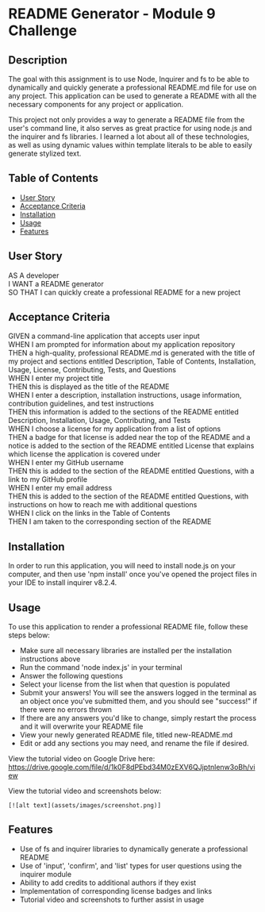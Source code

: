 # README Generator - Module 9 Challenge

## Description

The goal with this assignment is to use Node, Inquirer and fs to be able to dynamically and quickly generate a professional README.md file for use on any project. This application can be used to generate a README with all the necessary components for any project or application.  
  
This project not only provides a way to generate a README file from the user's command line, it also serves as great practice for using node.js and the inquirer and fs libraries. I learned a lot about all of these technologies, as well as using dynamic values within template literals to be able to easily generate stylized text.

## Table of Contents 

- [User Story](#user-story)
- [Acceptance Criteria](#acceptance-criteria)
- [Installation](#installation)
- [Usage](#usage)
- [Features](#features)

## User Story

AS A developer  
I WANT a README generator  
SO THAT I can quickly create a professional README for a new project  

## Acceptance Criteria

GIVEN a command-line application that accepts user input  
WHEN I am prompted for information about my application repository  
THEN a high-quality, professional README.md is generated with the title of my project and sections entitled Description, Table of Contents, Installation, Usage, License, Contributing, Tests, and Questions  
WHEN I enter my project title  
THEN this is displayed as the title of the README  
WHEN I enter a description, installation instructions, usage information, contribution guidelines, and test instructions  
THEN this information is added to the sections of the README entitled Description, Installation, Usage, Contributing, and Tests  
WHEN I choose a license for my application from a list of options  
THEN a badge for that license is added near the top of the README and a notice is added to the section of the README entitled License that explains which license the application is covered under  
WHEN I enter my GitHub username  
THEN this is added to the section of the README entitled Questions, with a link to my GitHub profile  
WHEN I enter my email address  
THEN this is added to the section of the README entitled Questions, with instructions on how to reach me with additional questions  
WHEN I click on the links in the Table of Contents  
THEN I am taken to the corresponding section of the README  

## Installation

In order to run this application, you will need to install node.js on your computer, and then use 'npm install' once you've opened the project files in your IDE to install inquirer v8.2.4.

## Usage

To use this application to render a professional README file, follow these steps below:  
  
- Make sure all necessary libraries are installed per the installation instructions above  
- Run the command 'node index.js' in your terminal  
- Answer the following questions  
- Select your license from the list when that question is populated  
- Submit your answers! You will see the answers logged in the terminal as an object once you've submitted them, and you should see "success!" if there were no errors thrown  
- If there are any answers you'd like to change, simply restart the process and it will overwrite your README file  
- View your newly generated README file, titled new-README.md  
- Edit or add any sections you may need, and rename the file if desired.

View the tutorial video on Google Drive here: https://drive.google.com/file/d/1k0F8dPEbd34M0zEXV6QJjptnlenw3oBh/view  

View the tutorial video and screenshots below:

    [![alt text](assets/images/screenshot.png)]


## Features

- Use of fs and inquirer libraries to dynamically generate a professional README  
- Use of 'input', 'confirm', and 'list' types for user questions using the inquirer module  
- Ability to add credits to additional authors if they exist  
- Implementation of corresponding license badges and links  
- Tutorial video and screenshots to further assist in usage

